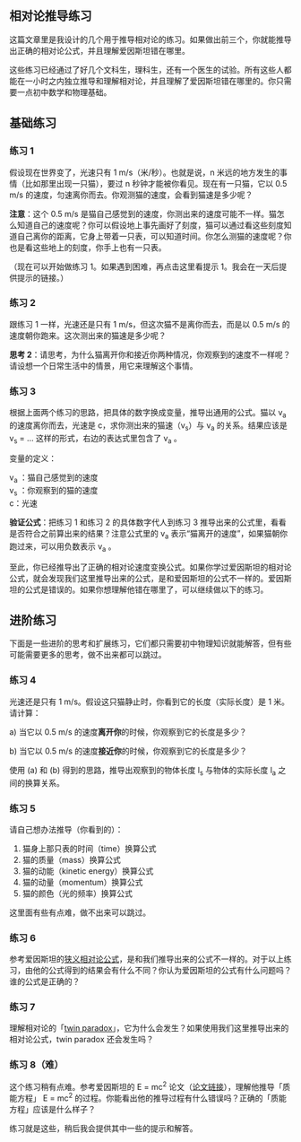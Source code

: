 <div class="inner">
<h2>相对论推导练习</h2>
<p>这篇文章里是我设计的几个用于推导相对论的练习。如果做出前三个，你就能推导出正确的相对论公式，并且理解爱因斯坦错在哪里。</p>
<p>这些练习已经通过了好几个文科生，理科生，还有一个医生的试验。所有这些人都能在一小时之内独立推导和理解相对论，并且理解了爱因斯坦错在哪里的。你只需要一点初中数学和物理基础。</p>
<h2 id="基础练习">基础练习</h2>
<h3 id="练习-1">练习 1</h3>
<p>假设现在世界变了，光速只有 1 m/s（米/秒）。也就是说，n 米远的地方发生的事情（比如那里出现一只猫），要过 n 秒钟才能被你看见。现在有一只猫，它以 0.5 m/s 的速度，匀速离你而去。你观测猫的速度，会看到猫速是多少呢？</p>
<p><strong>注意</strong>：这个 0.5 m/s 是猫自己感觉到的速度，你测出来的速度可能不一样。猫怎么知道自己的速度呢？你可以假设地上事先画好了刻度，猫可以通过看这些刻度知道自己离你的距离，它身上带着一只表，可以知道时间。你怎么测猫的速度呢？你也是看这些地上的刻度，你手上也有一只表。</p>
<p>（现在可以开始做练习 1。如果遇到困难，再点击这里看提示 1。我会在一天后提供提示的链接。）</p>
<h3 id="练习-2">练习 2</h3>
<p>跟练习 1 一样，光速还是只有 1 m/s，但这次猫不是离你而去，而是以 0.5 m/s 的速度朝你跑来。这次测出来的猫速是多少呢？</p>
<p><strong>思考 2</strong>：请思考，为什么猫离开你和接近你两种情况，你观察到的速度不一样呢？请设想一个日常生活中的情景，用它来理解这个事情。</p>
<h3 id="练习-3">练习 3</h3>
<p>根据上面两个练习的思路，把具体的数字换成变量，推导出通用的公式。猫以 v<sub>a</sub> 的速度离你而去，光速是 c，求你测出来的猫速（v<sub>s</sub>）与 v<sub>a</sub> 的关系。结果应该是  v<sub>s</sub>  = … 这样的形式，右边的表达式里包含了 v<sub>a</sub> 。</p>
<p>变量的定义：</p>
<p>v<sub>a</sub> ：猫自己感觉到的速度<br />
v<sub>s</sub> ：你观察到的猫的速度<br />
c：光速</p>
<p><strong>验证公式</strong>：把练习 1 和练习 2 的具体数字代人到练习 3 推导出来的公式里，看看是否符合之前算出来的结果？注意公式里的  v<sub>a</sub>  表示“猫离开的速度”，如果猫朝你跑过来，可以用负数表示  v<sub>a</sub> 。</p>
<p>至此，你已经推导出了正确的相对论速度变换公式。如果你学过爱因斯坦的相对论公式，就会发现我们这里推导出来的公式，是和爱因斯坦的公式不一样的。爱因斯坦的公式是错误的。如果你想理解他错在哪里了，可以继续做以下的练习。</p>
<h2 id="进阶练习">进阶练习</h2>
<p>下面是一些进阶的思考和扩展练习，它们都只需要初中物理知识就能解答，但有些可能需要更多的思考，做不出来都可以跳过。</p>
<h3 id="练习-4">练习 4</h3>
<p>光速还是只有 1 m/s。假设这只猫静止时，你看到它的长度（实际长度）是 1 米。请计算：</p>
<p>a) 当它以 0.5 m/s 的速度<strong>离开你</strong>的时候，你观察到它的长度是多少？</p>
<p>b) 当它以 0.5 m/s 的速度<strong>接近你</strong>的时候，你观察到它的长度是多少？</p>
<p>使用 (a) 和 (b) 得到的思路，推导出观察到的物体长度 l<sub>s</sub> 与物体的实际长度 l<sub>a</sub> 之间的换算关系。</p>
<h3 id="练习-5">练习 5</h3>
<p>请自己想办法推导（你看到的）：</p>
<ol>
<li>猫身上那只表的时间（time）换算公式</li>
<li>猫的质量（mass）换算公式</li>
<li>猫的动能（kinetic energy）换算公式</li>
<li>猫的动量（momentum）换算公式</li>
<li>猫的颜色（光的频率）换算公式</li>
</ol>
<p>这里面有些有点难，做不出来可以跳过。</p>
<h3 id="练习-6">练习 6</h3>
<p>参考爱因斯坦的<a href="https://en.wikipedia.org/wiki/Special_relativity">狭义相对论公式</a>，是和我们推导出来的公式不一样的。对于以上练习，由他的公式得到的结果会有什么不同？你认为爱因斯坦的公式有什么问题吗？谁的公式是正确的？</p>
<h3 id="练习-7">练习 7</h3>
<p>理解相对论的「<a href="https://en.wikipedia.org/wiki/Twin_paradox">twin paradox</a>」，它为什么会发生？如果使用我们这里推导出来的相对论公式，twin paradox 还会发生吗？</p>
<h3 id="练习-8难">练习 8（难）</h3>
<p>这个练习稍有点难。参考爱因斯坦的 E = mc<sup>2</sup> 论文（<a href="https://www.yinwang.org/resources/Einstein.E=mc2.pdf">论文链接</a>），理解他推导「质能方程」 E = mc<sup>2</sup> 的过程。你能看出他的推导过程有什么错误吗？正确的「质能方程」应该是什么样子？</p>
<p>练习就是这些，稍后我会提供其中一些的提示和解答。</p>
</div>
<!--
<div class="ad-banner" style="margin-top: 5px">
<script async src="//pagead2.googlesyndication.com/pagead/js/adsbygoogle.js"></script>
<ins class="adsbygoogle"
                    style="display:inline-block;width:100%;height:90px"
                    data-ad-client="ca-pub-1331524016319584"
                    data-ad-slot="6657867155"></ins>
<script>(adsbygoogle = window.adsbygoogle || []).push({});</script>
</div>
<script data-ad-client="ca-pub-1331524016319584" async
            src="https://pagead2.googlesyndication.com/pagead/js/adsbygoogle.js">
</script>
        -->
    